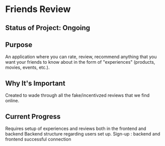 # Friends Review

## Status of Project: Ongoing 

## Purpose
An application where you can rate, review, recommend anything that you want your friends to know about in the form of "experiences" (products, movies, events, etc.). 

## Why It's Important
Created to wade through all the fake/incentivzed reviews that we find online. 

## Current Progress
Requires setup of experiences and reviews both in the frontend and backend
Backend structure regarding users set up. Sign-up : backend and frontend successful connection 

